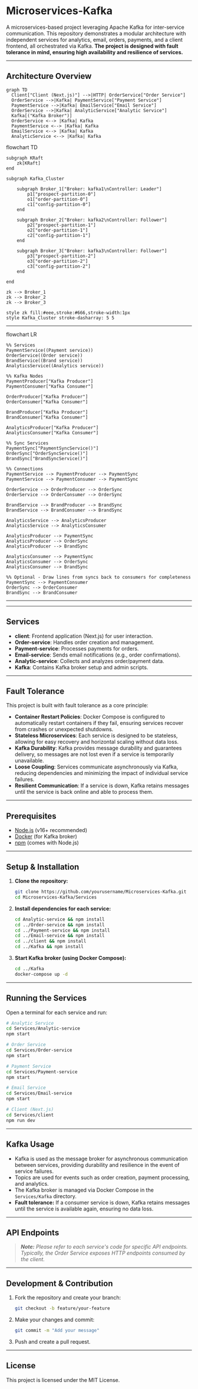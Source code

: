 # Microservices-Kafka

A microservices-based project leveraging Apache Kafka for inter-service communication. This repository demonstrates a modular architecture with independent services for analytics, email, orders, payments, and a client frontend, all orchestrated via Kafka. **The project is designed with fault tolerance in mind, ensuring high availability and resilience of services.**

---

## Architecture Overview

```mermaid
graph TD
  Client["Client (Next.js)"] -->|HTTP| OrderService["Order Service"]
  OrderService -->|Kafka| PaymentService["Payment Service"]
  PaymentService -->|Kafka| EmailService["Email Service"]
  OrderService -->|Kafka| AnalyticService["Analytic Service"]
  Kafka[("Kafka Broker")]
  OrderService <--> |Kafka| Kafka
  PaymentService <--> |Kafka| Kafka
  EmailService <--> |Kafka| Kafka
  AnalyticService <--> |Kafka| Kafka
```
flowchart TD

    subgraph KRaft
        zk[KRaft]
    end

    subgraph Kafka_Cluster

        subgraph Broker_1["Broker: kafka1\nController: Leader"]
            p1["prospect-partition-0"]
            o1["order-partition-0"]
            c1["config-partition-0"]
        end

        subgraph Broker_2["Broker: kafka2\nController: Follower"]
            p2["prospect-partition-1"]
            o2["order-partition-1"]
            c2["config-partition-1"]
        end

        subgraph Broker_3["Broker: kafka3\nController: Follower"]
            p3["prospect-partition-2"]
            o3["order-partition-2"]
            c3["config-partition-2"]
        end

    end

    zk --> Broker_1
    zk --> Broker_2
    zk --> Broker_3

    style zk fill:#eee,stroke:#666,stroke-width:1px
    style Kafka_Cluster stroke-dasharray: 5 5

---
flowchart LR

    %% Services
    PaymentService((Payment service))
    OrderService((Order service))
    BrandService((Brand service))
    AnalyticsService((Analytics service))

    %% Kafka Nodes
    PaymentProducer["Kafka Producer"]
    PaymentConsumer["Kafka Consumer"]

    OrderProducer["Kafka Producer"]
    OrderConsumer["Kafka Consumer"]

    BrandProducer["Kafka Producer"]
    BrandConsumer["Kafka Consumer"]

    AnalyticsProducer["Kafka Producer"]
    AnalyticsConsumer["Kafka Consumer"]

    %% Sync Services
    PaymentSync["PaymentSyncService()"]
    OrderSync["OrderSyncService()"]
    BrandSync["BrandSyncService()"]

    %% Connections
    PaymentService --> PaymentProducer --> PaymentSync
    PaymentService --> PaymentConsumer --> PaymentSync

    OrderService --> OrderProducer --> OrderSync
    OrderService --> OrderConsumer --> OrderSync

    BrandService --> BrandProducer --> BrandSync
    BrandService --> BrandConsumer --> BrandSync

    AnalyticsService --> AnalyticsProducer
    AnalyticsService --> AnalyticsConsumer

    AnalyticsProducer --> PaymentSync
    AnalyticsProducer --> OrderSync
    AnalyticsProducer --> BrandSync

    AnalyticsConsumer --> PaymentSync
    AnalyticsConsumer --> OrderSync
    AnalyticsConsumer --> BrandSync

    %% Optional - Draw lines from syncs back to consumers for completeness
    PaymentSync --> PaymentConsumer
    OrderSync --> OrderConsumer
    BrandSync --> BrandConsumer

---

---

## Services

- **client**: Frontend application (Next.js) for user interaction.
- **Order-service**: Handles order creation and management.
- **Payment-service**: Processes payments for orders.
- **Email-service**: Sends email notifications (e.g., order confirmations).
- **Analytic-service**: Collects and analyzes order/payment data.
- **Kafka**: Contains Kafka broker setup and admin scripts.

---

## Fault Tolerance

This project is built with fault tolerance as a core principle:

- **Container Restart Policies**: Docker Compose is configured to automatically restart containers if they fail, ensuring services recover from crashes or unexpected shutdowns.
- **Stateless Microservices**: Each service is designed to be stateless, allowing for easy recovery and horizontal scaling without data loss.
- **Kafka Durability**: Kafka provides message durability and guarantees delivery, so messages are not lost even if a service is temporarily unavailable.
- **Loose Coupling**: Services communicate asynchronously via Kafka, reducing dependencies and minimizing the impact of individual service failures.
- **Resilient Communication**: If a service is down, Kafka retains messages until the service is back online and able to process them.

---

## Prerequisites

- [Node.js](https://nodejs.org/) (v16+ recommended)
- [Docker](https://www.docker.com/) (for Kafka broker)
- [npm](https://www.npmjs.com/) (comes with Node.js)

---

## Setup & Installation

1. **Clone the repository:**
   ```bash
   git clone https://github.com/yourusername/Microservices-Kafka.git
   cd Microservices-Kafka/Services
   ```

2. **Install dependencies for each service:**
   ```bash
   cd Analytic-service && npm install
   cd ../Order-service && npm install
   cd ../Payment-service && npm install
   cd ../Email-service && npm install
   cd ../client && npm install
   cd ../Kafka && npm install
   ```

3. **Start Kafka broker (using Docker Compose):**
   ```bash
   cd ../Kafka
   docker-compose up -d
   ```

---

## Running the Services

Open a terminal for each service and run:

```bash
# Analytic Service
cd Services/Analytic-service
npm start

# Order Service
cd Services/Order-service
npm start

# Payment Service
cd Services/Payment-service
npm start

# Email Service
cd Services/Email-service
npm start

# Client (Next.js)
cd Services/client
npm run dev
```

---

## Kafka Usage

- Kafka is used as the message broker for asynchronous communication between services, providing durability and resilience in the event of service failures.
- Topics are used for events such as order creation, payment processing, and analytics.
- The Kafka broker is managed via Docker Compose in the `Services/Kafka` directory.
- **Fault tolerance:** If a consumer service is down, Kafka retains messages until the service is available again, ensuring no data loss.

---

## API Endpoints

> _**Note:** Please refer to each service's code for specific API endpoints. Typically, the Order Service exposes HTTP endpoints consumed by the client._

---

## Development & Contribution

1. Fork the repository and create your branch:
   ```bash
   git checkout -b feature/your-feature
   ```
2. Make your changes and commit:
   ```bash
   git commit -m "Add your message"
   ```
3. Push and create a pull request.

---

## License

This project is licensed under the MIT License. 
